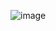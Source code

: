 ![image](https://user-images.githubusercontent.com/83164668/122455423-02aa7100-cfca-11eb-8095-c14686cc0746.png)
